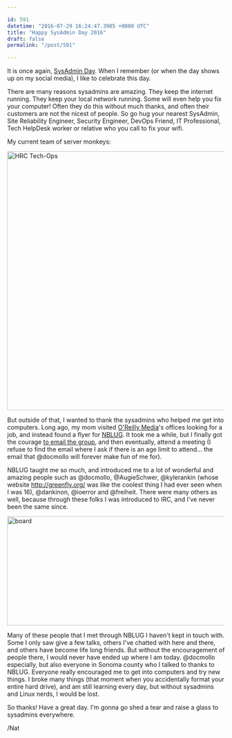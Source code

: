 ```yaml
---

id: 591
datetime: "2016-07-29 16:24:47.3905 +0000 UTC"
title: "Happy SysAdmin Day 2016"
draft: false
permalink: "/post/591"

---
```


It is once again, [SysAdmin Day](http://sysadminday.com/). When I remember (or when the day shows up on my social media), I like to celebrate this day.

There are many reasons sysadmins are amazing. They keep the internet running. They keep your local network running. Some will even help you fix your computer! Often they do this without much thanks, and often their customers are not the nicest of people. So go hug your nearest SysAdmin, Site Reliability Engineer, Security Engineer, DevOps Friend, IT Professional, Tech HelpDesk worker or relative who you call to fix your wifi.

My current team of server monkeys: 

<a data-flickr-embed="true"  href="https://www.flickr.com/photos/icco/28015898203/in/datetaken-ff/" title="HRC Tech-Ops"><img src="https://c4.staticflickr.com/9/8795/28015898203_24907fc616_c.jpg" width="800" height="600" alt="HRC Tech-Ops"></a><script async src="//embedr.flickr.com/assets/client-code.js" charset="utf-8"></script>

But outside of that, I wanted to thank the sysadmins who helped me get into computers. Long ago, my mom visited [O'Reilly Media](http://www.oreilly.com/)'s offices looking for a job, and instead found a flyer for [NBLUG](http://nblug.org/). It took me a while, but I finally got the courage [to email the group](http://nblug.org/pipermail/talk/2003-May/004152.html), and then eventually, attend a meeting (I refuse to find the email where I ask if there is an age limit to attend... the email that @docmollo will forever make fun of me for).

NBLUG taught me so much, and introduced me to a lot of wonderful and amazing people such as @docmollo, @AugieSchwer, @kylerankin (whose website http://greenfly.org/ was like the coolest thing I had ever seen when I was 16), @dankinon, @ioerror and @freiheit. There were many others as well, because through these folks I was introduced to IRC, and I've never been the same since.

<a data-flickr-embed="true"  href="https://www.flickr.com/photos/docmollo/2574467956/in/photolist-4VuPu3-4VuPFW-4VqBdR-4VuPnS-4VuPCy-4VqB1t-4VqBvZ-4VqByi-4VqBjn-4VqBpp-4VuQ9d-4VuPSm-4VuPqf-4VqBhi-4VuPyN-4VuPYQ-4VqB3v-4VuPsY-5bqoSU-4VuQ7d" title="board"><img src="https://c2.staticflickr.com/4/3093/2574467956_12e2ac3b92_z.jpg?zz&#x3D;1" width="640" height="253" alt="board"></a><script async src="//embedr.flickr.com/assets/client-code.js" charset="utf-8"></script>

Many of these people that I met through NBLUG I haven't kept in touch with. Some I only saw give a few talks, others I've chatted with here and there, and others have become life long friends. But without the encouragement of people there, I would never have ended up where I am today. @docmollo especially, but also everyone in Sonoma county who I talked to thanks to NBLUG. Everyone really encouraged me to get into computers and try new things. I broke many things (that moment when you accidentally format your entire hard drive), and am still learning every day, but without sysadmins and Linux nerds, I would be lost.

So thanks! Have a great day. I'm gonna go shed a tear and raise a glass to sysadmins everywhere.

/Nat
